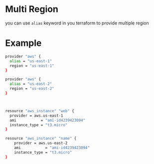 # Multi Region
you can use ``alias`` keyword in you terraform to provide multiple region

# Example
```bash
provider "aws" {                       
  alias = "us-east-1"        
  region = "us-east-1"   
}

provider "aws" {                       
  alias = "us-east-2"        
  region = "us-east-2"   
}



resource "aws_instance" "web" {            
  provider = aws.us-east-1
  ami           = "ami-id4239423094"   
  instance_type = "t3.micro"
}

resource "aws_instance" "name" {
    provider = aws.us-east-2               
    ami           = "ami-id4239423094"    
    instance_type = "t3.micro"
}
```